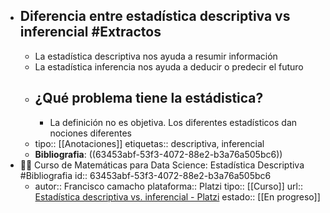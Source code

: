 - ## Diferencia entre estadística descriptiva vs inferencial #Extractos
	- La estadística descriptiva nos ayuda a resumir información
	- La estadística inferencia nos ayuda a deducir o predecir el futuro
	- ## ¿Qué problema tiene la estádistica?
		- La definición no es objetiva. Los diferentes estadísticos dan nociones diferentes
	- tipo:: [[Anotaciones]] 
	  etiquetas:: descriptiva, inferencial
	- **Bibliografia**: ((63453abf-53f3-4072-88e2-b3a76a505bc6))
- 👨‍🏫 Curso de Matemáticas para Data Science: Estadística Descriptiva #Bibliografia
  id:: 63453abf-53f3-4072-88e2-b3a76a505bc6
	- autor:: Francisco camacho
	  plataforma:: Platzi
	  tipo:: [[Curso]]
	  url:: [Estadística descriptiva vs. inferencial - Platzi](https://platzi.com/clases/2353-estadistica-descriptiva/38392-estadistica-descriptiva-vs-inferencial/?notification_id=3079018)
	  estado:: [[En progreso]]